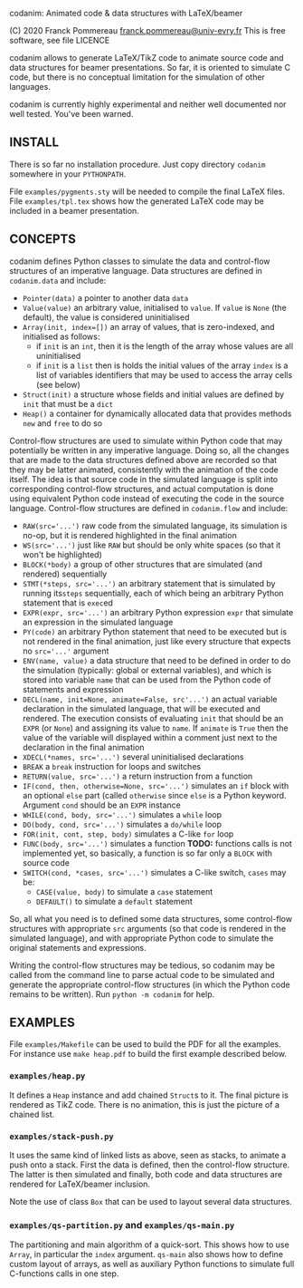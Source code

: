 codanim: Animated code & data structures with LaTeX/beamer 

  (C) 2020 Franck Pommereau <franck.pommereau@univ-evry.fr>
      This is free software, see file LICENCE

codanim allows to generate LaTeX/TikZ code to animate source code and
data structures for beamer presentations. So far, it is oriented to
simulate C code, but there is no conceptual limitation for the
simulation of other languages.

codanim is currently highly experimental and neither well documented
nor well tested. You've been warned.

## INSTALL

There is so far no installation procedure. Just copy directory
`codanim` somewhere in your `PYTHONPATH`.

File `examples/pygments.sty` will be needed to compile the final LaTeX
files. File `examples/tpl.tex` shows how the generated LaTeX code may
be included in a beamer presentation.

## CONCEPTS

codanim defines Python classes to simulate the data and control-flow
structures of an imperative language. Data structures are defined in
`codanim.data` and include:

 * `Pointer(data)` a pointer to another data `data`
 * `Value(value)` an arbitrary value, initialised to `value`. If
   `value` is `None` (the default), the value is considered
   uninitialised
 * `Array(init, index=[])` an array of values, that is zero-indexed,
   and initialised as follows:
    * if `init` is an `int`, then it is the length of the array whose
      values are all uninitialised
    * if `init` is a `list` then is holds the initial values of the
      array
   `index` is a list of variables identifiers that may be used to
   access the array cells (see below)
 * `Struct(init)` a structure whose fields and initial values are
   defined by `init` that must be a `dict`
 * `Heap()` a container for dynamically allocated data that provides
   methods `new` and `free` to do so

Control-flow structures are used to simulate within Python code that
may potentially be written in any imperative language. Doing so, all
the changes that are made to the data structures defined above are
recorded so that they may be latter animated, consistently with the
animation of the code itself. The idea is that source code in the
simulated language is split into corresponding control-flow
structures, and actual computation is done using equivalent Python
code instead of executing the code in the source language.
Control-flow structures are defined in `codanim.flow` and include:

 * `RAW(src='...')` raw code from the simulated language, its
   simulation is no-op, but it is rendered highlighted in the final
   animation
 * `WS(src='...')` just like `RAW` but should be only white spaces (so
   that it won't be highlighted)
 * `BLOCK(*body)` a group of other structures that are simulated (and
   rendered) sequentially
 * `STMT(*steps, src='...')` an arbitrary statement that is simulated
   by running its`steps` sequentially, each of which being an
   arbitrary Python statement that is `exec`ed
 * `EXPR(expr, src='...')` an arbitrary Python expression `expr` that
   simulate an expression in the simulated language
 * `PY(code)` an arbitrary Python statement that need to be executed
   but is not rendered in the final animation, just like every
   structure that expects no `src='...'` argument
 * `ENV(name, value)` a data structure that need to be defined in
   order to do the simulation (typically: global or external
   variables), and which is stored into variable `name` that can be
   used from the Python code of statements and expression
 * `DECL(name, init=None, animate=False, src'...')` an actual variable
   declaration in the simulated language, that will be executed and
   rendered. The execution consists of evaluating `init` that should
   be an `EXPR` (or `None`) and assigning its value to `name`. If
   `animate` is `True` then the value of the variable will displayed
   within a comment just next to the declaration in the final
   animation
 * `XDECL(*names, src='...')` several uninitialised declarations
 * `BREAK` a `break` instruction for loops and switches
 * `RETURN(value, src='...')` a return instruction from a function
 * `IF(cond, then, otherwise=None, src='...')` simulates an `if` block
   with an optional `else` part (called `otherwise` since `else` is a
   Python keyword. Argument `cond` should be an `EXPR` instance
 * `WHILE(cond, body, src='...')` simulates a `while` loop
 * `DO(body, cond, src='...')` simulates a `do/while` loop
 * `FOR(init, cont, step, body)` simulates a C-like `for` loop
 * `FUNC(body, src='...')` simulates a function
   **TODO:** functions calls is not implemented yet, so basically, a
   function is so far only a `BLOCK` with source code
 * `SWITCH(cond, *cases, src='...')` simulates a C-like switch,
   `cases` may be:
   * `CASE(value, body)` to simulate a `case` statement
   * `DEFAULT()` to simulate a `default` statement

So, all what you need is to defined some data structures, some
control-flow structures with appropriate `src` arguments (so that code
is rendered in the simulated language), and with appropriate Python
code to simulate the original statements and expressions.

Writing the control-flow structures may be tedious, so codanim may be
called from the command line to parse actual code to be simulated and
generate the appropriate control-flow structures (in which the Python
code remains to be written). Run `python -m codanim` for help.

## EXAMPLES

File `examples/Makefile` can be used to build the PDF for all the
examples. For instance use `make heap.pdf` to build the first example
described below.

### `examples/heap.py`

It defines a `Heap` instance and add chained `Struct`s to it. The
final picture is rendered as TikZ code. There is no animation, this is
just the picture of a chained list.

### `examples/stack-push.py`

It uses the same kind of linked lists as above, seen as stacks, to
animate a push onto a stack. First the data is defined, then the
control-flow structure. The latter is then simulated and finally, both
code and data structures are rendered for LaTeX/beamer inclusion.

Note the use of class `Box` that can be used to layout several data
structures.

### `examples/qs-partition.py` and `examples/qs-main.py`

The partitioning and main algorithm of a quick-sort. This shows how to
use `Array`, in particular the `index` argument. `qs-main` also shows
how to define custom layout of arrays, as well as auxiliary Python
functions to simulate full C-functions calls in one step.
